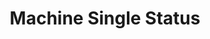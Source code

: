 ---
layout: article
title: Machine Single Status
description: 
  - Designer template for a real-time machine status
lang: en
weight: 500
isDraft: false
ref: Machine_Single_Status
category:
  - Status
  - Single Machine
  - Warning
  - Error
  - Problem
image: Machine_Single_Status_DE.png
image_thumbnail: Machine_Single_Status_DE_thumbnail.png
download: Machine_Single_Status_DE.pbmx
overview_description:
overview_benefits:
overview_data_sources:
---